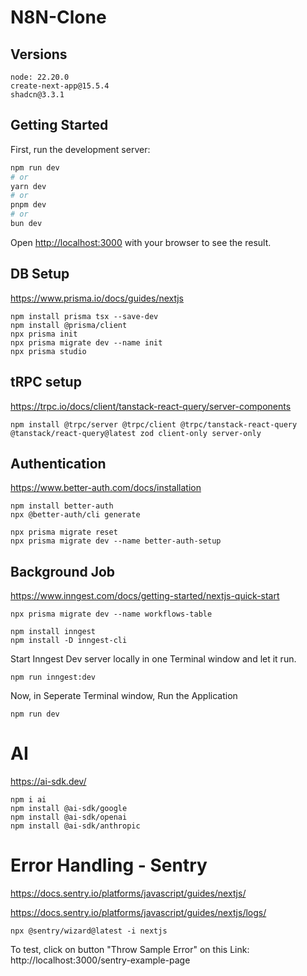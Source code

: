 # N8N-Clone

## Versions

```
node: 22.20.0
create-next-app@15.5.4
shadcn@3.3.1
```

## Getting Started

First, run the development server:

```bash
npm run dev
# or
yarn dev
# or
pnpm dev
# or
bun dev
```

Open [http://localhost:3000](http://localhost:3000) with your browser to see the result.

## DB Setup

https://www.prisma.io/docs/guides/nextjs

```
npm install prisma tsx --save-dev
npm install @prisma/client
npx prisma init
npx prisma migrate dev --name init
npx prisma studio
```

## tRPC setup

https://trpc.io/docs/client/tanstack-react-query/server-components

```
npm install @trpc/server @trpc/client @trpc/tanstack-react-query @tanstack/react-query@latest zod client-only server-only
```

## Authentication

https://www.better-auth.com/docs/installation

```
npm install better-auth
npx @better-auth/cli generate
```

```
npx prisma migrate reset
npx prisma migrate dev --name better-auth-setup
```

## Background Job

https://www.inngest.com/docs/getting-started/nextjs-quick-start

```
npx prisma migrate dev --name workflows-table
```

```
npm install inngest
npm install -D inngest-cli
```

Start Inngest Dev server locally in one Terminal window and let it run.

```
npm run inngest:dev
```

Now, in Seperate Terminal window, Run the Application

```
npm run dev
```

# AI

https://ai-sdk.dev/

```
npm i ai
npm install @ai-sdk/google
npm install @ai-sdk/openai
npm install @ai-sdk/anthropic
```

# Error Handling - Sentry

https://docs.sentry.io/platforms/javascript/guides/nextjs/

https://docs.sentry.io/platforms/javascript/guides/nextjs/logs/

```
npx @sentry/wizard@latest -i nextjs
```

To test, click on button "Throw Sample Error" on this Link:
http://localhost:3000/sentry-example-page
